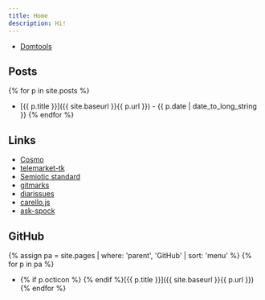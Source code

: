 ```yaml
---
title: Home
description: Hi!
---
```


* [Domtools](domtools/)

## Posts

{% for p in site.posts %}
* [{{ p.title }}]({{ site.baseurl }}{{ p.url }}) - {{ p.date | date_to_long_string }}
{% endfor %}

## Links

- [Cosmo](Cosmo/)
- [telemarket-tk](https://telemarket-tk.github.io/)
- [Semiotic standard](semiotic-standard/)
- [gitmarks](gitmarks/)
- [diarissues](diarissues/)
- [carello.js](carello.js/)
- [ask-spock](ask-spock/)

## GitHub

{% assign pa = site.pages | where: 'parent', 'GitHub' | sort: 'menu' %}
{% for p in pa %}
* {% if p.octicon %}<span class="octicon octicon-{{ p.octicon }}"></span> {% endif %}[{{ p.title }}]({{ site.baseurl }}{{ p.url }})
{% endfor %}
